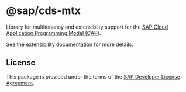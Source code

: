 # @sap/cds-mtx

Library for multitenancy and extensibilty support for the [SAP Cloud Application Programming Model (CAP)](https://cap.cloud.sap).

See the [extensibility documentation](https://cap.cloud.sap/docs/guides/extensibility) for more details.

## License
This package is provided under the terms of the [SAP Developer License Agreement](https://tools.hana.ondemand.com/developer-license-3_1.txt).
